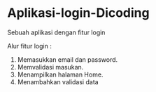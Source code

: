 # Aplikasi-login-Dicoding
Sebuah aplikasi dengan fitur login

Alur fitur login :
1. Memasukkan email dan password.
2. Memvalidasi masukan.
3. Menampilkan halaman Home.
4. Menambahkan validasi data 
